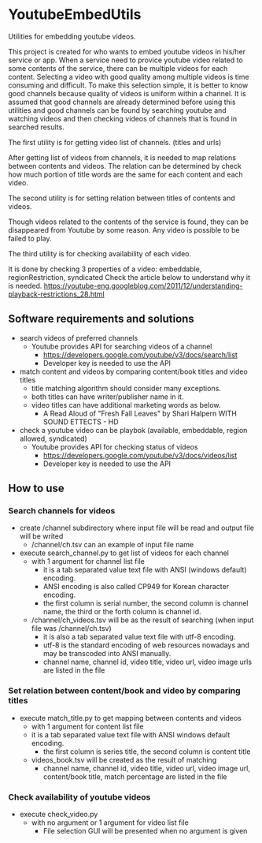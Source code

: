 # YoutubeEmbedUtils
Utilities for embedding youtube videos.

This project is created for who wants to embed youtube videos in his/her service or app.
When a service need to provice youtube video related to some contents of the service, there can be multiple videos for each content. 
Selecting a video with good quality among multiple videos is time consuming and difficult.
To make this selection simple, it is better to know good channels because quality of videos is uniform within a channel.
It is assumed that good channels are already determined before using this utilities and good channels can be found by searching youtube and watching videos and then checking videos of channels that is found in searched results.

The first utility is for getting video list of channels. (titles and urls)

After getting list of videos from channels, it is needed to map relations between contents and videos.
The relation can be determined by check how much portion of title words are the same for each content and each video.

The second utility is for setting relation between titles of contents and videos.

Though videos related to the contents of the service is found, they can be disappeared from Youtube by some reason.
Any video is possible to be failed to play.

The third utility is for checking availability of each video.

It is done by checking 3 properties of a video: embeddable, regionRestriction, syndicated
Check the article below to understand why it is needed.
https://youtube-eng.googleblog.com/2011/12/understanding-playback-restrictions_28.html

## Software requirements and solutions
* search videos of preferred channels
  * Youtube provides API for searching videos of a channel
    * https://developers.google.com/youtube/v3/docs/search/list
    * Developer key is needed to use the API
* match content and videos by comparing content/book titles and video titles
  * title matching algorithm should consider many exceptions. 
  * both titles can have writer/publisher name in it.
  * video titles can have additional marketing words as below.
    * A Read Aloud of "Fresh Fall Leaves" by Shari Halpern WITH SOUND ETTECTS - HD
* check a youtube video can be playbok (available, embeddable, region allowed, syndicated)
  * Youtube provides API for checking status of videos
    * https://developers.google.com/youtube/v3/docs/videos/list
    * Developer key is needed to use the API

## How to use
### Search channels for videos
* create /channel subdirectory where input file will be read and output file will be writed
  * /channel/ch.tsv can an example of input file name
* execute search_channel.py to get list of videos for each channel
  * with 1 argument for channel list file
    * it is a tab separated value text file with ANSI (windows default) encoding.
    * ANSI encoding is also called CP949 for Korean character encoding.
    * the first column is serial number, the second column is channel name, the third or the forth column is channel id.
  * /channel/ch_videos.tsv will be as the result of searching (when input file was /channel/ch.tsv) 
    * it is also a tab separated value text file with utf-8 encoding.
    * utf-8 is the standard encoding of web resources nowadays and may be transcoded into ANSI manually.
    * channel name, channel id, video title, video url, video image urls are listed in the file
    
### Set relation between content/book and video by comparing titles
* execute match_title.py to get mapping between contents and videos
  * with 1 argument for content list file
  * it is a tab separated value text file with ANSI windows default encoding.
    * the first column is series title, the second column is content title
  * videos_book.tsv will be created as the result of matching
    * channel name, channel id, video title, video url, video image url, content/book title, match percentage are listed in the file
    
### Check availability of youtube videos
* execute check_video.py
  * with no argument or 1 argument for video list file
    * File selection GUI will be presented when no argument is given
